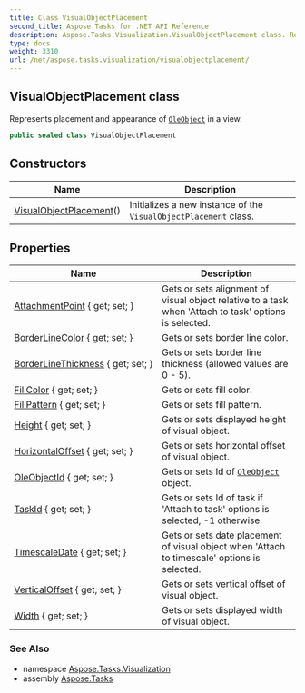 ```yaml
---
title: Class VisualObjectPlacement
second_title: Aspose.Tasks for .NET API Reference
description: Aspose.Tasks.Visualization.VisualObjectPlacement class. Represents placement and appearance of OleObject in a view
type: docs
weight: 3310
url: /net/aspose.tasks.visualization/visualobjectplacement/
---
```

## VisualObjectPlacement class

Represents placement and appearance of [`OleObject`](../../aspose.tasks/oleobject/) in a view.

```csharp
public sealed class VisualObjectPlacement
```

## Constructors

| Name | Description |
| --- | --- |
| [VisualObjectPlacement](visualobjectplacement/)() | Initializes a new instance of the `VisualObjectPlacement` class. |

## Properties

| Name | Description |
| --- | --- |
| [AttachmentPoint](../../aspose.tasks.visualization/visualobjectplacement/attachmentpoint/) { get; set; } | Gets or sets alignment of visual object relative to a task when 'Attach to task' options is selected. |
| [BorderLineColor](../../aspose.tasks.visualization/visualobjectplacement/borderlinecolor/) { get; set; } | Gets or sets border line color. |
| [BorderLineThickness](../../aspose.tasks.visualization/visualobjectplacement/borderlinethickness/) { get; set; } | Gets or sets border line thickness (allowed values are 0 - 5). |
| [FillColor](../../aspose.tasks.visualization/visualobjectplacement/fillcolor/) { get; set; } | Gets or sets fill color. |
| [FillPattern](../../aspose.tasks.visualization/visualobjectplacement/fillpattern/) { get; set; } | Gets or sets fill pattern. |
| [Height](../../aspose.tasks.visualization/visualobjectplacement/height/) { get; set; } | Gets or sets displayed height of visual object. |
| [HorizontalOffset](../../aspose.tasks.visualization/visualobjectplacement/horizontaloffset/) { get; set; } | Gets or sets horizontal offset of visual object. |
| [OleObjectId](../../aspose.tasks.visualization/visualobjectplacement/oleobjectid/) { get; set; } | Gets or sets Id of [`OleObject`](../../aspose.tasks/oleobject/) object. |
| [TaskId](../../aspose.tasks.visualization/visualobjectplacement/taskid/) { get; set; } | Gets or sets Id of task if 'Attach to task' options is selected, -1 otherwise. |
| [TimescaleDate](../../aspose.tasks.visualization/visualobjectplacement/timescaledate/) { get; set; } | Gets or sets date placement of visual object when 'Attach to timescale' options is selected. |
| [VerticalOffset](../../aspose.tasks.visualization/visualobjectplacement/verticaloffset/) { get; set; } | Gets or sets vertical offset of visual object. |
| [Width](../../aspose.tasks.visualization/visualobjectplacement/width/) { get; set; } | Gets or sets displayed width of visual object. |

### See Also

* namespace [Aspose.Tasks.Visualization](../../aspose.tasks.visualization/)
* assembly [Aspose.Tasks](../../)


